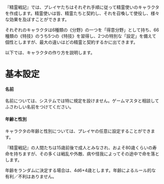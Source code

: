 『精霊戦記』では、プレイヤたちはそれぞれ手順に従って精霊使いのキャラクタを作成します。精霊使いは皆、精霊たちと契約し、それを召喚して使役し、様々な効果を及ぼすことができます。

それぞれのキャラクタは6種類の《分野》の一つを「得意分野」として持ち、66種類の《特技》のうち5つの《特技》を習得し、2つの特別な「設定」を備えて個性としますが、最大の違いはどの精霊と契約するかに出てきます。

以下では、キャラクタの作り方を説明します。

# 基本設定

#### 名前

名前については、システムでは特に規定を設けません。ゲームマスタと相談してふさわしい名前をつけてください。

#### 年齢と性別

キャラクタの年齢と性別については、プレイヤの任意に設定することができます。

『精霊戦記』の人間たちは15歳前後で成人とみなされ、およそ80歳くらいの寿命を持ちますが、その多くは戦乱や外敵、病や怪我によってその途中で命を落とします。

年齢をランダムに決定する場合は、4d6+4歳とします。年齢によるルール的な有利／不利はありません。
